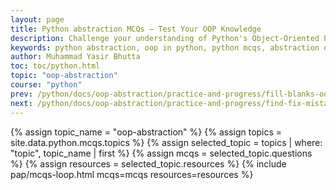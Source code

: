 ```yaml
---
layout: page
title: Python abstraction MCQs – Test Your OOP Knowledge
description: Challenge your understanding of Python's Object-Oriented Programming with these multiple-choice questions on abstraction. Ideal for beginners, students, and job seekers to reinforce key OOP concepts.
keywords: python abstraction, oop in python, python mcqs, abstraction quiz, python multiple choice questions, learn with yasir, yasirbhutta, python classes, python access modifiers, python getter setter, python name mangling, python oop practice, python abstraction tutorial
author: Muhammad Yasir Bhutta
toc: toc/python.html
topic: "oop-abstraction"
course: "python"
prev: /python/docs/oop-abstraction/practice-and-progress/fill-blanks-oop-abstraction.html
next: /python/docs/oop-abstraction/practice-and-progress/find-fix-mistakes-oop-abstraction.html
---
```


{% assign topic_name = "oop-abstraction" %}
{% assign topics = site.data.python.mcqs.topics %}
{% assign selected_topic = topics | where: "topic", topic_name | first %}
{% assign mcqs = selected_topic.questions %}
{% assign resources = selected_topic.resources %}
{% include pap/mcqs-loop.html mcqs=mcqs resources=resources %}
